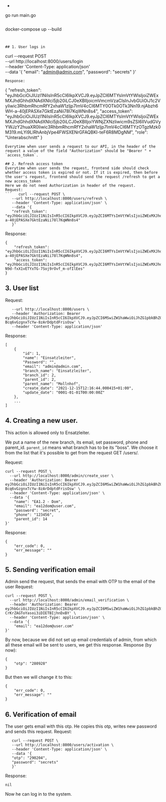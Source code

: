 - ```
go run main.go
```

```
docker-compose up --build
```


## 1. User logs in 
```
curl --request POST \
  --url http://localhost:8000/users/login \
  --header 'Content-Type: application/json' \
  --data '{
	"email": "admin@admin.com",
	"password": "secrets"
}'
```
Response:
```
{
    "refresh_token": "eyJhbGciOiJIUzI1NiIsInR5cCI6IkpXVCJ9.eyJpZCI6MTYsImVtYWlsIjoiZWExMXJhdGhhdXNAdXNlci5jb20iLCJ0eXBlIjoicmVmcmVzaCIsInJvbGUiOiJ1c2VyIiwic3RhbmRhcmRfY2xhaW1zIjp7ImV4cCI6MTY0OTk0OTk3Nn19.njAbzh6WH-a-40jEPASXe7GktEzaNii78l7KqWNn8s4",
    "access_token": "eyJhbGciOiJIUzI1NiIsInR5cCI6IkpXVCJ9.eyJpZCI6MTYsImVtYWlsIjoiZWExMXJhdGhhdXNAdXNlci5jb20iLCJ0eXBlIjoiYWNjZXNzIiwicm9sZSI6IlVudGVyYWJzY2huaXR0Iiwic3RhbmRhcmRfY2xhaW1zIjp7ImV4cCI6MTYzOTgzMzk0M319.mLYi9LIRhAnbjVpe4FWSXENrGFAQBKI-teF6R8MDgNM",
    "role": "Unterabschnitt"
}
```
Everytime when user sends a request to our API, in the header of the request a value of the field "Authorization" should be "Bearer " + `access_token`.

## 2. Refresh access token
Everytime when user sends the request, frontend side should check whether access token is expired or not. If it is expired, then before the user's request, frontend should send the request /refresh to get a new access_token
Here we do not need Authorization in header of the request. 
Request:
```   curl --request POST \
   --url http://localhost:8000/users/refresh \
   --header 'Content-Type: application/json' \
   --data '{
   "refresh_token": "eyJhbGciOiJIUzI1NiIsInR5cCI6IkpXVCJ9.eyJpZCI6MTYsImVtYWlsIjoiZWExMXJhdGhhdXNAdXNlci5jb20iLCJ0eXBlIjoicmVmcmVzaCIsInJvbGUiOiJ1c2VyIiwic3RhbmRhcmRfY2xhaW1zIjp7ImV4cCI6MTY0OTk0OTk3Nn19.njAbzh6WH-a-40jEPASXe7GktEzaNii78l7KqWNn8s4"
   }'
```
Response:
```
{
	"refresh_token": "eyJhbGciOiJIUzI1NiIsInR5cCI6IkpXVCJ9.eyJpZCI6MTYsImVtYWlsIjoiZWExMXJhdGhhdXNAdXNlci5jb20iLCJ0eXBlIjoicmVmcmVzaCIsInJvbGUiOiJ1c2VyIiwic3RhbmRhcmRfY2xhaW1zIjp7ImV4cCI6MTY0OTk0OTk3Nn19.njAbzh6WH-a-40jEPASXe7GktEzaNii78l7KqWNn8s4",
	"access_token": "eyJhbGciOiJIUzI1NiIsInR5cCI6IkpXVCJ9.eyJpZCI6MTYsImVtYWlsIjoiZWExMXJhdGhhdXNAdXNlci5jb20iLCJ0eXBlIjoiYWNjZXNzIiwicm9sZSI6IlVudGVyYWJzY2huaXR0Iiwic3RhbmRhcmRfY2xhaW1zIjp7ImV4cCI6MTY0MDExNjg1NX19.hNB3GhE-N9d-fxX1vETYxTG-7Soj9rOvf_m-ofIlEes"
}
```

## 3. User list
Request:
```   curl --request GET \
   --url http://localhost:8000/users \
   --header 'Authorization: Bearer eyJhbGciOiJIUzI1NiIsInR5cCI6IkpXVCJ9.eyJpZCI6MSwiZW1haWwiOiJhZG1pbkBhZG1pbi5jb20iLCJ0eXBlIjoiYWNjZXNzIiwicm9sZSI6ImFkbWluIiwic3RhbmRhcmRfY2xhaW1zIjp7ImV4cCI6MTYzOTU4NTQ1OX19.t13VAdthI9y-Bcq6vGzgnxTcYw-8zArDdptdFrisOsw' \
   --header 'Content-Type: application/json'
```
Response:
```
[
	{
		"id": 1,
		"name": "Einsatzleiter",
		"Password": "",
		"email": "admin@admin.com",
		"branch_name": "Einsatzleiter",
		"branch_id": 2,
		"parent_id": 2,
		"parent_name": "Mollnhof",
		"create_date": "2021-12-15T12:16:44.000415+01:00",
		"update_date": "0001-01-01T00:00:00Z"
	},
    ...
]
```

## 4. Creating a new user.
This action is allowed only to Ensatzleiter.

We put a name of the new branch, its email, set password, phone and parent_id. `parent_id` means what branch has to be its "boss". We choose it from the list that it's possible to get from the request GET /users/.

Request:
```
curl --request POST \
  --url http://localhost:8000/admin/create_user \
  --header 'Authorization: Bearer eyJhbGciOiJIUzI1NiIsInR5cCI6IkpXVCJ9.eyJpZCI6MSwiZW1haWwiOiJhZG1pbkBhZG1pbi5jb20iLCJ0eXBlIjoiYWNjZXNzIiwicm9sZSI6ImFkbWluIiwic3RhbmRhcmRfY2xhaW1zIjp7ImV4cCI6MTYzOTU4NTQ1OX19.t13VAdthI9y-Bcq6vGzgnxTcYw-8zArDdptdFrisOsw' \
  --header 'Content-Type: application/json' \
  --data '{
	"name": "EA1.2 - Dom",
	"email": "ea12dom@user.com",
	"password": "secret",
	"phone": "123456",
	"parent_id": 14
}'
```
Response:
```
{
    "err_code": 0,
    "err_message": ""
}
```

## 5. Sending verification email
Admin send the request, that sends the email with OTP to the email of the user
Request:
```
curl --request POST \
  --url http://localhost:8000/admin/email_verification \
  --header 'Authorization: Bearer eyJhbGciOiJIUzI1NiIsInR5cCI6IkpXVCJ9.eyJpZCI6MSwiZW1haWwiOiJhZG1pbkBhZG1pbi5jb20iLCJ0eXBlIjoiYWNjZXNzIiwicm9sZSI6IkVpbnNhdHpsZWl0ZXIiLCJzdGFuZGFyZF9jbGFpbXMiOnsiZXhwIjoxNjQwMTE3MjEwfX0.TWAL_riXQ_IjF-CrKrZAGToYasoi3iDIETBIjhnDxBY' \
  --header 'Content-Type: application/json' \
  --data '{
	"email": "ea12dom@user.com"
}'
```

By now, because we did not set up email credentials of admin, from which all these email will be sent to users, we get this response.
Response (by now):
```
{
	"otp": "280928"
}
```
But then we will change it to this:
```
{
    "err_code": 0,
    "err_message": ""
}
```

## 6. Verification of email
The user gets email with this otp. He copies this otp, writes new password and sends this request.
Request:
```
   curl --request POST \
   --url http://localhost:8000/users/activation \
   --header 'Content-Type: application/json' \
   --data '{
   "otp": "290204",
   "password": "secrets"
   }'
```

Response:
```
nil
```

Now he can log in to the system.